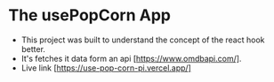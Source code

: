# The usePopCorn App

- This project was built to understand the concept of the react hook better.
- It's fetches it data form an api [https://www.omdbapi.com/].
- Live link [https://use-pop-corn-pi.vercel.app/]

